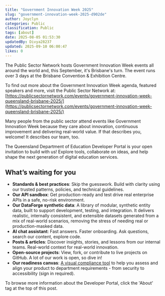 ```yaml
---
title: "Government Innovation Week 2025"
slug: "government-innovation-week-2025-d902de"
author: Joyclyn
categories: Public
classification: Public
tags: [about]
date: 2025-08-05 01:53:30 
updatedBy: Divya28237
updated: 2025-09-10 06:00:47 
likes: 0
---
```


The Public Sector Network hosts Government Innovation Week events all around the world and, this September, it's Brisbane's turn. The event runs over 3 days at the Brisbane Convention & Exhibition Centre. 

To find out more about the Government Innovation Week agenda, featured speakers and more, visit the Public Sector Network at: [https://publicsectornetwork.com/events/government-innovation-week-queensland-brisbane-2025/](https://publicsectornetwork.com/events/government-innovation-week-queensland-brisbane-2025/)

Many people from the public sector attend events like Government Innovation Week because they care about innovation, continuous improvement and delivering real-world value. If that describes you, welcome! It describes our team, too.

The Queensland Department of Education Developer Portal is your open invitation to build with us! Explore tools, collaborate on ideas, and help shape the next generation of digital education services.

## What’s waiting for you

- **Standards & best practices**: Skip the guesswork. Build with clarity using our trusted patterns, policies, and technical guidelines.
- **Our API sandbox**: Get production-ready and test drive real enterprise APIs in a safe, no-risk environment.
- **Our DataForge synthetic data**: A library of modular, synthetic entity data, built to support development, testing, and integration. It delivers realistic, internally consistent, and extensible datasets generated from a mix of real-world scenarios, removing the stress of needing real or production-masked data.
- **AI chat assistant**: Fast answers. Faster onboarding. Ask questions, search our content, explore code.
- **Posts & articles**: Discover insights, stories, and lessons from our internal teams. Real-world context for real-world innovation.
- **Open-source projects**: View, fork, or contribute to live projects on GitHub. A lot of our work is open, so dive in!
- **Our readiness canvas**: [A visual compliance tool](https://developer.qed.qld.gov.au/readiness-canvas) to help you assess and align your product to department requirements - from security to accessibility (sign in required).

To browse more information about the Developer Portal, click the 'About' tag at the top of this post.